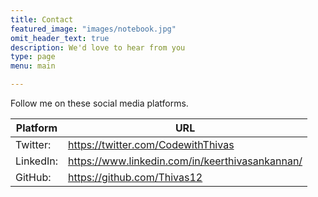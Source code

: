 ```yaml
---
title: Contact
featured_image: "images/notebook.jpg"
omit_header_text: true
description: We'd love to hear from you
type: page
menu: main

---
```


Follow me on these social media platforms.

Platform |	URL
---|---
Twitter:|	https://twitter.com/CodewithThivas
LinkedIn:|	https://www.linkedin.com/in/keerthivasankannan/
GitHub:|	https://github.com/Thivas12
